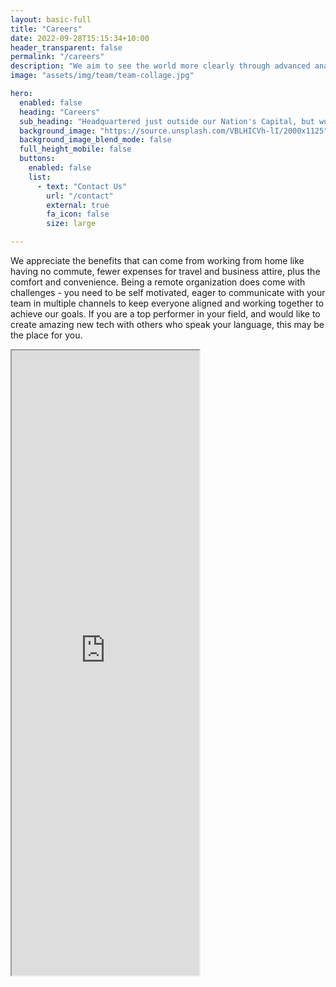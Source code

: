 ```yaml
---
layout: basic-full
title: "Careers"
date: 2022-09-28T15:15:34+10:00
header_transparent: false
permalink: "/careers"
description: "We aim to see the world more clearly through advanced analytics. Our work with energy, environmental, and public safety clients has shown that bringing modern data analytics and visualization into business processes helps everyone make smarter resource allocation decisions."
image: "assets/img/team/team-collage.jpg"

hero:
  enabled: false
  heading: "Careers"
  sub_heading: "Headquartered just outside our Nation's Capital, but working from across the globe, Daybreak  has a great mix of challenging work and flexible lifestyle that can fit almost any situation. We are very family friendly, supporting adjusted schedules for childcare and pickup times."
  background_image: "https://source.unsplash.com/VBLHICVh-lI/2000x1125"
  background_image_blend_mode: false
  full_height_mobile: false
  buttons:
    enabled: false
    list:
      - text: "Contact Us"
        url: "/contact"
        external: true
        fa_icon: false
        size: large

---
```



We appreciate the benefits that can come from working from home like having no commute, fewer expenses for travel and business attire, plus the comfort and convenience. Being a remote organization does come with challenges - you need to be self motivated, eager to communicate with your team in multiple channels to keep everyone aligned and working together to achieve our goals. If you are a top performer in your field, and would like to create amazing new tech with others who speak your language, this may be the place for you.

<div class="container">
<iframe class="responsive-iframe" src="https://daybreak-jobs.services.agileonboarding.com/jobs-embed" style="height: 1000px;"></iframe>
</div>
